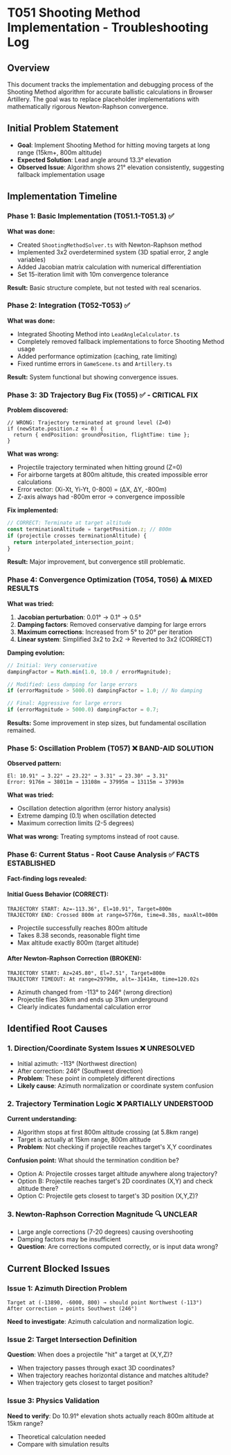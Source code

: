 # T051 Shooting Method Implementation - Troubleshooting Log

## Overview

This document tracks the implementation and debugging process of the Shooting Method algorithm for accurate ballistic calculations in Browser Artillery. The goal was to replace placeholder implementations with mathematically rigorous Newton-Raphson convergence.

## Initial Problem Statement

- **Goal**: Implement Shooting Method for hitting moving targets at long range (15km+, 800m altitude)
- **Expected Solution**: Lead angle around 13.3° elevation
- **Observed Issue**: Algorithm shows 21° elevation consistently, suggesting fallback implementation usage

## Implementation Timeline

### Phase 1: Basic Implementation (T051.1-T051.3) ✅

**What was done:**

- Created `ShootingMethodSolver.ts` with Newton-Raphson method
- Implemented 3x2 overdetermined system (3D spatial error, 2 angle variables)
- Added Jacobian matrix calculation with numerical differentiation
- Set 15-iteration limit with 10m convergence tolerance

**Result:** Basic structure complete, but not tested with real scenarios.

### Phase 2: Integration (T052-T053) ✅

**What was done:**

- Integrated Shooting Method into `LeadAngleCalculator.ts`
- Completely removed fallback implementations to force Shooting Method usage
- Added performance optimization (caching, rate limiting)
- Fixed runtime errors in `GameScene.ts` and `Artillery.ts`

**Result:** System functional but showing convergence issues.

### Phase 3: 3D Trajectory Bug Fix (T055) ✅ - CRITICAL FIX

**Problem discovered:**

```
// WRONG: Trajectory terminated at ground level (Z=0)
if (newState.position.z <= 0) {
  return { endPosition: groundPosition, flightTime: time };
}
```

**What was wrong:**

- Projectile trajectory terminated when hitting ground (Z=0)
- For airborne targets at 800m altitude, this created impossible error calculations
- Error vector: (Xi-Xt, Yi-Yt, 0-800) = (ΔX, ΔY, -800m)
- Z-axis always had -800m error → convergence impossible

**Fix implemented:**

```typescript
// CORRECT: Terminate at target altitude
const terminationAltitude = targetPosition.z; // 800m
if (projectile crosses terminationAltitude) {
  return interpolated_intersection_point;
}
```

**Result:** Major improvement, but convergence still problematic.

### Phase 4: Convergence Optimization (T054, T056) ⚠️ MIXED RESULTS

**What was tried:**

1. **Jacobian perturbation**: 0.01° → 0.1° → 0.5°
2. **Damping factors**: Removed conservative damping for large errors
3. **Maximum corrections**: Increased from 5° to 20° per iteration
4. **Linear system**: Simplified 3x2 to 2x2 → Reverted to 3x2 (CORRECT)

**Damping evolution:**

```typescript
// Initial: Very conservative
dampingFactor = Math.min(1.0, 10.0 / errorMagnitude);

// Modified: Less damping for large errors
if (errorMagnitude > 5000.0) dampingFactor = 1.0; // No damping

// Final: Aggressive for large errors
if (errorMagnitude > 5000.0) dampingFactor = 0.7;
```

**Results:** Some improvement in step sizes, but fundamental oscillation remained.

### Phase 5: Oscillation Problem (T057) ❌ BAND-AID SOLUTION

**Observed pattern:**

```
El: 10.91° → 3.22° → 23.22° → 3.31° → 23.30° → 3.31°
Error: 9176m → 38011m → 13108m → 37995m → 13115m → 37993m
```

**What was tried:**

- Oscillation detection algorithm (error history analysis)
- Extreme damping (0.1) when oscillation detected
- Maximum correction limits (2-5 degrees)

**What was wrong:** Treating symptoms instead of root cause.

### Phase 6: Current Status - Root Cause Analysis ✅ FACTS ESTABLISHED

**Fact-finding logs revealed:**

#### Initial Guess Behavior (CORRECT):

```
TRAJECTORY START: Az=-113.36°, El=10.91°, Target=800m
TRAJECTORY END: Crossed 800m at range=5776m, time=8.38s, maxAlt=800m
```

- Projectile successfully reaches 800m altitude
- Takes 8.38 seconds, reasonable flight time
- Max altitude exactly 800m (target altitude)

#### After Newton-Raphson Correction (BROKEN):

```
TRAJECTORY START: Az=245.80°, El=7.51°, Target=800m
TRAJECTORY TIMEOUT: At range=29790m, alt=-31414m, time=120.02s
```

- Azimuth changed from -113° to 246° (wrong direction)
- Projectile flies 30km and ends up 31km underground
- Clearly indicates fundamental calculation error

## Identified Root Causes

### 1. Direction/Coordinate System Issues ❌ UNRESOLVED

- Initial azimuth: -113° (Northwest direction)
- After correction: 246° (Southwest direction)
- **Problem**: These point in completely different directions
- **Likely cause**: Azimuth normalization or coordinate system confusion

### 2. Trajectory Termination Logic ❌ PARTIALLY UNDERSTOOD

**Current understanding:**

- Algorithm stops at first 800m altitude crossing (at 5.8km range)
- Target is actually at 15km range, 800m altitude
- **Problem**: Not checking if projectile reaches target's X,Y coordinates

**Confusion point:** What should the termination condition be?

- Option A: Projectile crosses target altitude anywhere along trajectory?
- Option B: Projectile reaches target's 2D coordinates (X,Y) and check altitude there?
- Option C: Projectile gets closest to target's 3D position (X,Y,Z)?

### 3. Newton-Raphson Correction Magnitude 🔍 UNCLEAR

- Large angle corrections (7-20 degrees) causing overshooting
- Damping factors may be insufficient
- **Question**: Are corrections computed correctly, or is input data wrong?

## Current Blocked Issues

### Issue 1: Azimuth Direction Problem

```
Target at (-13890, -6000, 800) → should point Northwest (-113°)
After correction → points Southwest (246°)
```

**Need to investigate**: Azimuth calculation and normalization logic.

### Issue 2: Target Intersection Definition

**Question**: When does a projectile "hit" a target at (X,Y,Z)?

- When trajectory passes through exact 3D coordinates?
- When trajectory reaches horizontal distance and matches altitude?
- When trajectory gets closest to target position?

### Issue 3: Physics Validation

**Need to verify**: Do 10.91° elevation shots actually reach 800m altitude at 15km range?

- Theoretical calculation needed
- Compare with simulation results
